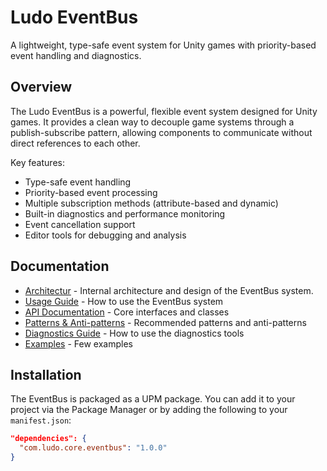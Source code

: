 # Ludo EventBus

A lightweight, type-safe event system for Unity games with priority-based event handling and diagnostics.

## Overview

The Ludo EventBus is a powerful, flexible event system designed for Unity games. It provides a clean way to decouple game systems through a publish-subscribe pattern, allowing components to communicate without direct references to each other.

Key features:
- Type-safe event handling
- Priority-based event processing
- Multiple subscription methods (attribute-based and dynamic)
- Built-in diagnostics and performance monitoring
- Event cancellation support
- Editor tools for debugging and analysis

## Documentation

- [Architectur](./Architecture.md) - Internal architecture and design of the EventBus system.
- [Usage Guide](./Usage-Guide.md) - How to use the EventBus system
- [API Documentation](./API-Documentation.md) - Core interfaces and classes
- [Patterns & Anti-patterns](./Patterns-Antipatterns.md) - Recommended patterns and anti-patterns
- [Diagnostics Guide](./Diagnostics-Guide.md) - How to use the diagnostics tools
- [Examples](./Examples.md) - Few examples

## Installation

The EventBus is packaged as a UPM package. You can add it to your project via the Package Manager or by adding the following to your `manifest.json`:

```json
"dependencies": {
  "com.ludo.core.eventbus": "1.0.0"
}
```